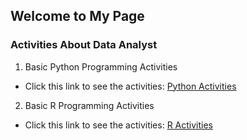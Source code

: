 ## Welcome to My Page

### Activities About Data Analyst

1. Basic Python Programming Activities

  - Click this link to see the activities: [Python Activities](https://gemar30.github.io/Python_Activities/)
  
2. Basic R Programming Activities

  - Click this link to see the activities: [R Activities](https://gemar30.github.io/Python_Activities/)
  



